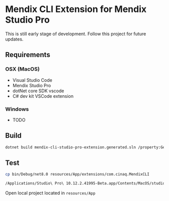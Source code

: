 # Mendix CLI Extension for Mendix Studio Pro

This is still early stage of development. Follow this project for future updates.

## Requirements

### OSX (MacOS)

- Visual Studio Code
- Mendix Studio Pro
- dotNet core SDK vscode
- C# dev kit VSCode extension

### Windows

- TODO

## Build

```bash
dotnet build mendix-cli-studio-pro-extension.generated.sln /property:GenerateFullPaths=true /consoleloggerparameters:NoSummary /p:Configuration=Debug /p:Platform="Any CPU"

```

## Test

```bash
cp bin/Debug/net8.0 resources/App/extensions/com.cinaq.MendixCLI

/Applications/Studio\ Pro\ 10.12.2.41995-Beta.app/Contents/MacOS/studiopro --enable-extension-development
```

Open local project located in `resources/App`